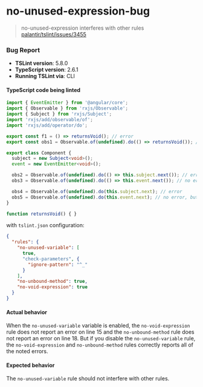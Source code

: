 # no-unused-expression-bug

> no-unused-expression interferes with other rules
[palantir/tslint/issues/3455](https://github.com/palantir/tslint/issues/3455)

### Bug Report

- __TSLint version__: 5.8.0
- __TypeScript version__: 2.6.1
- __Running TSLint via__: CLI

#### TypeScript code being linted

```ts
import { EventEmitter } from '@angular/core';
import { Observable } from 'rxjs/Observable';
import { Subject } from 'rxjs/Subject';
import 'rxjs/add/observable/of';
import 'rxjs/add/operator/do';

export const f1 = () => returnsVoid(); // error
export const obs1 = Observable.of(undefined).do(() => returnsVoid()); // error

export class Component {
  subject = new Subject<void>();
  event = new EventEmitter<void>();

  obs2 = Observable.of(undefined).do(() => this.subject.next()); // error
  obs3 = Observable.of(undefined).do(() => this.event.next()); // no error, but should be

  obs4 = Observable.of(undefined).do(this.subject.next); // error
  obs5 = Observable.of(undefined).do(this.event.next); // no error, but should be
}

function returnsVoid() { }

```

with `tslint.json` configuration:

```json
{
  "rules": {
    "no-unused-variable": [
      true,
      "check-parameters", {
        "ignore-pattern": "^_"
      }
    ],
    "no-unbound-method": true,
    "no-void-expression": true
  }
}
```

#### Actual behavior
When the `no-unused-variable` variable is enabled, the `no-void-expression` rule does not report an
error on line 15 and the `no-unbound-method` rule does not report an error on line 18. But if you
disable the `no-unused-variable` rule, the `no-void-expression` and `no-unbound-method` rules
correctly reports all of the noted errors.

#### Expected behavior
The `no-unused-variable` rule should not interfere with other rules.
